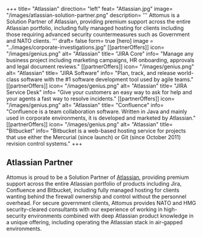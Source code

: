 +++
title= "Atlassian"
direction= "left"
feat= "Atlassian.jpg" 
image= "/images/atlassian-solution-partner.png"
description= '''
Attomus is a Solution Partner of Atlassian, providing premium support across the entire Atlassian portfolio, including fully managed hosting for clients including those requiring advanced security countermeasures such as Government and NATO clients.
'''
draft= false
form= true
[hero]
image = "../images/corporate-investigations.jpg"
[[partnerOffers]]
icon= "/images/genius.png"
alt= "Atlassian"
title= "JIRA Core"
info= "Manage any business project including marketing campaigns, HR onboarding, approvals and legal document reviews."
[[partnerOffers]]
icon= "/images/genius.png"
alt= "Atlassian"
title= "JIRA Software"
info= "Plan, track, and release world-class software with the #1 software development tool used by agile teams."
[[partnerOffers]]
icon= "/images/genius.png"
alt= "Atlassian"
title= "JIRA Service Desk"
info= "Give your customers an easy way to ask for help and your agents a fast way to resolve incidents."
[[partnerOffers]]
icon= "/images/genius.png"
alt= "Atlassian"
title= "Confluence"
info= "Confluence is a team collaboration software. Written in Java and mainly used in corporate environments, it is developed and marketed by Atlassian."
[[partnerOffers]]
icon= "/images/genius.png"
alt= "Atlassian"
title= "Bitbucket"
info= "Bitbucket is a web-based hosting service for projects that use either the Mercurial (since launch) or Git (since October 2011) revision control systems."
+++


## Atlassian Partner

Attomus is proud to be a Solution Partner of <a href="https://atlassian.com" target="_blank">Atlassian</a>, providing premium support across the entire Atlassian portfolio of products including Jira, Confluence and Bitbucket, including fully managed hosting for clients wanting behind the firewall ownership and control without the personnel overhead. For secure government clients, Attomus provides NATO and HMG security-cleared consultants with our experience of working in high-security environments combined with deep Atlassian product knowledge in a unique offering, including operating the Atlassian stack in air-gapped environments.